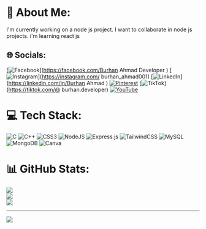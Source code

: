 # 💫 About Me:
I'm currently working on a node js project. I want to collaborate in node js projects. i'm learning react js


## 🌐 Socials:
[![Facebook](https://img.shields.io/badge/Facebook-%231877F2.svg?logo=Facebook&logoColor=white)](https://facebook.com/Burhan Ahmad Developer ) [![Instagram](https://img.shields.io/badge/Instagram-%23E4405F.svg?logo=Instagram&logoColor=white)](https://instagram.com/ burhan_ahmad001) [![LinkedIn](https://img.shields.io/badge/LinkedIn-%230077B5.svg?logo=linkedin&logoColor=white)](https://linkedin.com/in/Burhan Ahmad ) [![Pinterest](https://img.shields.io/badge/Pinterest-%23E60023.svg?logo=Pinterest&logoColor=white)](https://pinterest.com/BurhanAhmad0) [![TikTok](https://img.shields.io/badge/TikTok-%23000000.svg?logo=TikTok&logoColor=white)](https://tiktok.com/@ burhan.developer) [![YouTube](https://img.shields.io/badge/YouTube-%23FF0000.svg?logo=YouTube&logoColor=white)](https://youtube.com/@@BurhanDeveloper) 

# 💻 Tech Stack:
![C](https://img.shields.io/badge/c-%2300599C.svg?style=for-the-badge&logo=c&logoColor=white) ![C++](https://img.shields.io/badge/c++-%2300599C.svg?style=for-the-badge&logo=c%2B%2B&logoColor=white) ![CSS3](https://img.shields.io/badge/css3-%231572B6.svg?style=for-the-badge&logo=css3&logoColor=white) ![NodeJS](https://img.shields.io/badge/node.js-6DA55F?style=for-the-badge&logo=node.js&logoColor=white) ![Express.js](https://img.shields.io/badge/express.js-%23404d59.svg?style=for-the-badge&logo=express&logoColor=%2361DAFB) ![TailwindCSS](https://img.shields.io/badge/tailwindcss-%2338B2AC.svg?style=for-the-badge&logo=tailwind-css&logoColor=white) ![MySQL](https://img.shields.io/badge/mysql-4479A1.svg?style=for-the-badge&logo=mysql&logoColor=white) ![MongoDB](https://img.shields.io/badge/MongoDB-%234ea94b.svg?style=for-the-badge&logo=mongodb&logoColor=white) ![Canva](https://img.shields.io/badge/Canva-%2300C4CC.svg?style=for-the-badge&logo=Canva&logoColor=white)
# 📊 GitHub Stats:
![](https://github-readme-stats.vercel.app/api?username=BurhanAhmad0&theme=dark&hide_border=false&include_all_commits=true&count_private=true)<br/>
![](https://github-readme-streak-stats.herokuapp.com/?user=BurhanAhmad0&theme=dark&hide_border=false)<br/>
![](https://github-readme-stats.vercel.app/api/top-langs/?username=BurhanAhmad0&theme=dark&hide_border=false&include_all_commits=true&count_private=true&layout=compact)

---
[![](https://visitcount.itsvg.in/api?id=BurhanAhmad0&icon=0&color=0)](https://visitcount.itsvg.in)

<!-- Proudly created with GPRM ( https://gprm.itsvg.in ) -->
